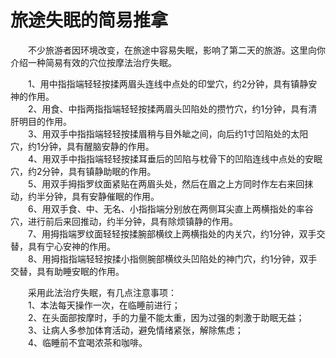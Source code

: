 # 旅途失眠的简易推拿  
  
&emsp;&emsp;不少旅游者因环境改变，在旅途中容易失眠，影响了第二天的旅游。这里向你介绍一种简易有效的穴位按摩法治疗失眠。  
 
&emsp;&emsp;1、用中指指端轻轻按揉两眉头连线中点处的印堂穴，约2分钟，具有镇静安神的作用。  
&emsp;&emsp;2、用食、中指两指指端轻轻按揉两眉头凹陷处的攒竹穴，约1分钟，具有清肝明目的作用。  
&emsp;&emsp;3、用双手中指指端轻轻按揉眉稍与目外眦之间，向后约1寸凹陷处的太阳穴，约1分钟，具有醒脑安静的作用。  
&emsp;&emsp;4、用双手中指指端轻轻按揉耳垂后的凹陷与枕骨下的凹陷连线中点处的安眠穴，约2分钟，具有镇静助眠的作用。  
&emsp;&emsp;5、用双手拇指罗纹面紧贴在两眉头处，然后在眉之上方同时作左右来回抹动，约半分钟，具有安静催眠的作用。  
&emsp;&emsp;6、用双手食、中、无名、小指指端分别放在两侧耳尖直上两横指处的率谷穴，进行前后来回推动，约半分钟，具有除烦镇静的作用。  
&emsp;&emsp;7、用拇指端罗纹面轻轻按揉腕部横纹上两横指处的内关穴，约1分钟，双手交替，具有宁心安神的作用。  
&emsp;&emsp;8、用拇指指端轻轻按揉小指侧腕部横纹头凹陷处的神门穴，约1分钟，双手交替，具有助睡安眠的作用。  

&emsp;&emsp;采用此法治疗失眠，有几点注意事项：  
&emsp;&emsp;1、本法每天操作一次，在临睡前进行；  
&emsp;&emsp;2、在头面部按摩时，手的力量不能太重，因为过强的刺激于助眠无益；  
&emsp;&emsp;3、让病人多参加体育活动，避免情绪紧张，解除焦虑；  
&emsp;&emsp;4、临睡前不宜喝浓茶和咖啡。 